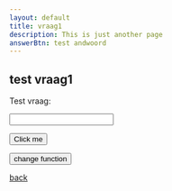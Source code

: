 ```yaml
---
layout: default
title: vraag1
description: This is just another page
answerBtn: test andwoord
---
```


## test vraag1 

<script>
function myfunction() {
    var answerBtn =document.getElementById('answer').value;
    console.log(answerBtn);
    if( "{{page.answerBtn}}" === answerBtn){
        alert("goed zo");
    }else{
        alert(answerBtn +" is fout");
    }
}

</script>

Test vraag:

<input type="text" id="answer" name="answer"/>

<button id="answerBtn">Click me</button>


<button id="answerBtn" onclick="changeFunc()">change function</button>

[back](././)

<script>
window.onload = function test(){
    var btn = document.getElementById("answerBtn");
    console.log(btn);
    btn.onclick = myfunction;
    
    // Get the input field
var input = document.getElementById("answer");

// Execute a function when the user releases a key on the keyboard
input.addEventListener("keyup", function(event) {
  // Number 13 is the "Enter" key on the keyboard
  if (event.keyCode === 13) {
    // Cancel the default action, if needed
    event.preventDefault();
    // Trigger the button element with a click
    document.getElementById("answerBtn").click();
  }
});
}

function changeFunc() {
  myfunction = function test(){
    console.log("test vervangen functie");
    alert("jeey");
  }
}
</script>
